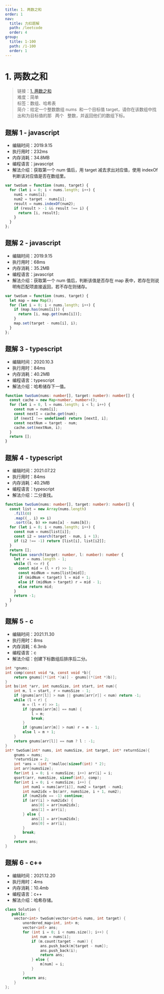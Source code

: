 ```yaml
---
title: 1. 两数之和
order: 1
nav:
  title: 力扣题解
  path: /leetcode
  order: 4
group:
  title: 1-100
  path: /1-100
  order: 1
---
```


# 1. 两数之和

> 链接：[1. 两数之和](https://leetcode-cn.com/problems/two-sum/)  
> 难度：简单  
> 标签：数组、哈希表  
> 简介：给定一个整数数组 nums  和一个目标值 target，请你在该数组中找出和为目标值的那   两个   整数，并返回他们的数组下标。

## 题解 1 - javascript

- 编辑时间：2019.9.15
- 执行用时：232ms
- 内存消耗：34.8MB
- 编程语言：javascript
- 解法介绍：获取第一个 num 值后，用 target 减去求出对应值，使用 indexOf 判断该对应值是否在数组里。

```javascript
var twoSum = function (nums, target) {
  for (let i = 0; i < nums.length; i++) {
    num1 = nums[i];
    num2 = target - nums[i];
    result = nums.indexOf(num2);
    if (result > -1 && result !== i) {
      return [i, result];
    }
  }
};
```

## 题解 2 - javascript

- 编辑时间：2019.9.15
- 执行用时：68ms
- 内存消耗：35.2MB
- 编程语言：javascript
- 解法介绍：获取第一个 num 值后，判断该值是否存在 map 表中，若存在则说明有匹配项直接返回，若不存在则储存。

```javascript
var twoSum = function (nums, target) {
  let map = new Map();
  for (let i = 0; i < nums.length; i++) {
    if (map.has(nums[i])) {
      return [i, map.get(nums[i])];
    }
    map.set(target - nums[i], i);
  }
};
```

## 题解 3 - typescript

- 编辑时间：2020.10.3
- 执行用时：84ms
- 内存消耗：40.2MB
- 编程语言：typescript
- 解法介绍：哈希储存下一值。

```typescript
function twoSum(nums: number[], target: number): number[] {
  const cache = new Map<number, number>();
  for (let i = 0, l = nums.length; i < l; i++) {
    const num = nums[i];
    const nextI = cache.get(num);
    if (nextI !== undefined) return [nextI, i];
    const nextNum = target - num;
    cache.set(nextNum, i);
  }
  return [];
}
```

## 题解 4 - typescript

- 编辑时间：2021.07.22
- 执行用时：84ms
- 内存消耗：40.2MB
- 编程语言：typescript
- 解法介绍：二分查找。

```typescript
function twoSum(nums: number[], target: number): number[] {
  const list = new Array(nums.length)
    .fill(0)
    .map((_, i) => i)
    .sort((a, b) => nums[a] - nums[b]);
  for (let i = 0; i < nums.length; i++) {
    const num = nums[list[i]];
    const i2 = search(target - num, i + 1);
    if (i2 !== -1) return [list[i], list[i2]];
  }
  return [];
  function search(target: number, l: number): number {
    let r = nums.length - 1;
    while (l <= r) {
      const mid = (l + r) >> 1;
      const midNum = nums[list[mid]];
      if (midNum < target) l = mid + 1;
      else if (midNum > target) r = mid - 1;
      else return mid;
    }
    return -1;
  }
}
```

## 题解 5 - c

- 编辑时间：2021.11.30
- 执行用时：8ms
- 内存消耗：6.3mb
- 编程语言：c
- 解法介绍：创建下标数组后排序后二分。

```c
int *gnums;
int comp(const void *a, const void *b){
    return gnums[(*(int *)a)] - gnums[(*(int *)b)];
}
int bs(int *arr, int numsSize, int start, int num){
    int m, l = start, r = numsSize - 1;
    if (gnums[arr[l]] > num || gnums[arr[r]] < num) return -1;
    while (l < r) {
        m = (l + r) >> 1;
        if (gnums[arr[m]] == num) {
            l = m;
            break;
        }
        if (gnums[arr[m]] > num) r = m - 1;
        else l = m + 1;
    }
    return gnums[arr[l]] == num ? l : -1;
}
int* twoSum(int* nums, int numsSize, int target, int* returnSize){
    gnums = nums;
    *returnSize = 2;
    int *ans = (int *)malloc(sizeof(int) * 2);
    int arr[numsSize];
    for(int i = 0; i < numsSize; i++) arr[i] = i;
    qsort(arr, numsSize, sizeof(int), comp);
    for(int i = 0; i < numsSize; i++) {
        int num1 = nums[arr[i]], num2 = target - num1;
        int num2idx = bs(arr, numsSize, i + 1, num2);
        if (num2idx == -1) continue;
        if (arr[i] > num2idx) {
            ans[0] = arr[num2idx];
            ans[1] = arr[i];
        } else {
            ans[1] = arr[num2idx];
            ans[0] = arr[i];
        }
        break;
    }
    return ans;
}
```

## 题解 6 - c++

- 编辑时间：2021.12.20
- 执行用时：4ms
- 内存消耗：10.4mb
- 编程语言：c++
- 解法介绍：哈希存储。

```cpp
class Solution {
   public:
    vector<int> twoSum(vector<int>& nums, int target) {
        unordered_map<int, int> m;
        vector<int> ans;
        for (int i = 0; i < nums.size(); i++) {
            int num = nums[i];
            if (m.count(target - num)) {
                ans.push_back(m[target - num]);
                ans.push_back(i);
                return ans;
            } else {
                m[num] = i;
            }
        }
        return ans;
    }
};
```
